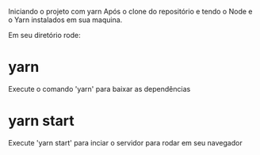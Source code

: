 Iniciando o projeto com yarn
Após o clone do repositório e tendo o Node e o Yarn instalados em sua maquina.

Em seu diretório rode:

# yarn
Execute o comando 'yarn' para baixar as dependências

# yarn start
Execute 'yarn start' para inciar o servidor para rodar em seu navegador
